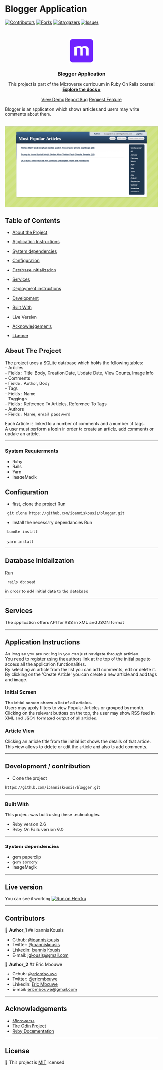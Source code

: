 # Blogger Application

<!--
*** Thanks for checking out this README Template. If you have a suggestion that would
*** make this better, please fork the repo and create a pull request or simply open
*** an issue with the tag "enhancement".
*** Thanks again! Now go create something AMAZING! :D
-->

<!-- PROJECT SHIELDS -->
<!--
*** I'm using markdown "reference style" links for readability.
*** Reference links are enclosed in brackets [ ] instead of parentheses ( ).
*** See the bottom of this document for the declaration of the reference variables
*** for contributors-url, forks-url, etc. This is an optional, concise syntax you may use.
*** https://www.markdownguide.org/basic-syntax/#reference-style-links
-->

[![Contributors][contributors-shield]][contributors-url]
[![Forks][forks-shield]][forks-url]
[![Stargazers][stars-shield]][stars-url]
[![Issues][issues-shield]][issues-url]

<!-- PROJECT LOGO -->
<br />
<p align="center">
  <a href="https://github.com/ioanniskousis/blogger">
    <img src="app/assets/images/microverse.png" alt="Microverse Logo" width="80" height="80">
  </a>
  
  <h3 align="center">Blogger Application</h3>
  
  <p align="center">
    This project is part of the Microverse curriculum in Ruby On Rails course!
    <br />
    <a href="https://github.com/ioanniskousis/blogger"><strong>Explore the docs »</strong></a>
    <br />
    <br />
    <a href="https://cryptic-basin-86174.herokuapp.com/">View Demo</a>
    <a href="https://github.com/ioanniskousis/blogger/issues">Report Bug</a>
    <a href="https://github.com/ioanniskousis/blogger/issues">Request Feature</a>
  </p>
</p>

Blogger is an application which shows articles and users may write comments about them.  


<br />
<img src="app/assets/images/articles.png" alt="program interface">
<br />

<!-- TABLE OF CONTENTS -->

## Table of Contents

- [About the Project](#about-the-project)
- [Application Instructions](#application-instructions)

- [System dependencies](#system-dependencies)
- [Configuration](#configuration)
- [Database initialization](#database-initialization)
- [Services](#services)
- [Deployment instructions](#deployment-instructions)

- [Development](#development)

- [Built With](#built-with)
- [Live Version](#live-version)
- [Acknowledgements](#acknowledgements)
- [License](#license)

<!-- ABOUT THE PROJECT -->

## About The Project  

 The project uses a SQLite database which holds the following tables:  
    - Articles  
      - Fields : Title, Body, Creation Date, Update Date, View Counts, Image Info  
    - Comments  
      - Fields : Author, Body  
    - Tags  
      - Fields : Name  
    - Taggings  
      - Fields : Reference To Articles, Reference To Tags  
    - Authors  
      - Fields : Name, email, password  

Each Article is linked to a number of comments and a number of tags.  
A user must perform a login in order to create an article, add comments or update an article.  

<hr/>

### System Requierments
  - Ruby
  - Rails
  - Yarn
  - ImageMagik

## Configuration
  - first, clone the project 
  Run 
```
 git clone https://github.com/ioanniskousis/blogger.git
```
  - Install the necessary dependancies 
 Run 
```
 bundle install

 yarn install
```

<hr/>

## Database initialization

 Run 
```
 rails db:seed
```
in order to add initial data to the database

<hr/>

## Services
  The application offers API for RSS in XML and JSON format

<hr/>
  
<!-- ABOUT THE PROJECT -->
## Application Instructions  
  As long as you are not log in you can just navigate through articles.  
  You need to register using the authors link at the top of the initial page to access all the application functionalities.  
  By selecting an article from the list you can add comments, edit or delete it.  
  By clicking on the 'Create Article' you can create a new article and add tags and image.  

### Initial Screen
  The initial screen shows a list of all articles.  
  Users may apply filters to view Popular Articles or grouped by month.  
  Clicking on the relevant buttons on the top, the user may show RSS feed in XML and JSON formated output of all articles.  

### Article View
  Clicking an article title from the initial list shows the details of that article.  
  This view allows to delete or edit the article and also to add comments.  

<hr/>


## Development / contribution
  * Clone the project
  ```
  https://github.com/ioanniskousis/blogger.git
  ``` 
<hr/>


### Built With

This project was built using these technologies.

  - Ruby version 2.6
  - Ruby On Rails version 6.0

<hr/>

### System dependencies
  - gem paperclip
  - gem sorcery
  - ImageMagik

<hr/>

<!-- LIVE VERSION -->

## Live version

  You can see it working [![Run on Heroku](https://heroku.app/badge/github/ioanniskousis/blogger)](https://cryptic-basin-86174.herokuapp.com/)

<hr/>
<!-- CONTACT -->

## Contributors

:bust_in_silhouette: **Author_1**
​## Ioannis Kousis

- Github: [@ioanniskousis](https://github.com/ioanniskousis)
- Twitter: [@ioanniskousis](https://twitter.com/ioanniskousis)
- Linkedin: [Ioannis Kousis](https://www.linkedin.com/in/ioannis-kousis-9a5051b4/)
- E-mail: jgkousis@gmail.com

:bust_in_silhouette: **Author_2**
​## Eric Mbouwe

- Github: [@ericmbouwe](https://github.com/ericmbouwe)
- Twitter: [@ericmbouwe](https://twitter.com/ericmbouwe)
- Linkedin: [Eric Mbouwe](https://www.linkedin.com/in/ericmbouwe/)
- E-mail: ericmbouwe@gmail.com

<hr/>
<!-- ACKNOWLEDGEMENTS -->

## Acknowledgements

  - [Microverse](https://www.microverse.org/)
  - [The Odin Project](https://www.theodinproject.com/)
  - [Ruby Documentation](https://www.ruby-lang.org/en/documentation/)

<!-- MARKDOWN LINKS & IMAGES -->
<!-- https://www.markdownguide.org/basic-syntax/#reference-style-links -->

[contributors-shield]: https://img.shields.io/github/contributors/ioanniskousis/blogger.svg?style=flat-square
[contributors-url]: https://github.com/ioanniskousis/blogger/graphs/contributors
[forks-shield]: https://img.shields.io/github/forks/ioanniskousis/blogger.svg?style=flat-square
[forks-url]: https://github.com/ioanniskousis/blogger/network/members
[stars-shield]: https://img.shields.io/github/stars/ioanniskousis/blogger.svg?style=flat-square
[stars-url]: https://github.com/ioanniskousis/blogger/stargazers
[issues-shield]: https://img.shields.io/github/issues/ioanniskousis/blogger.svg?style=flat-square
[issues-url]: https://github.com/ioanniskousis/blogger/issues

<hr/>
<!-- LICENSE -->

## License

📝
This project is [MIT](https://opensource.org/licenses/MIT) licensed.
